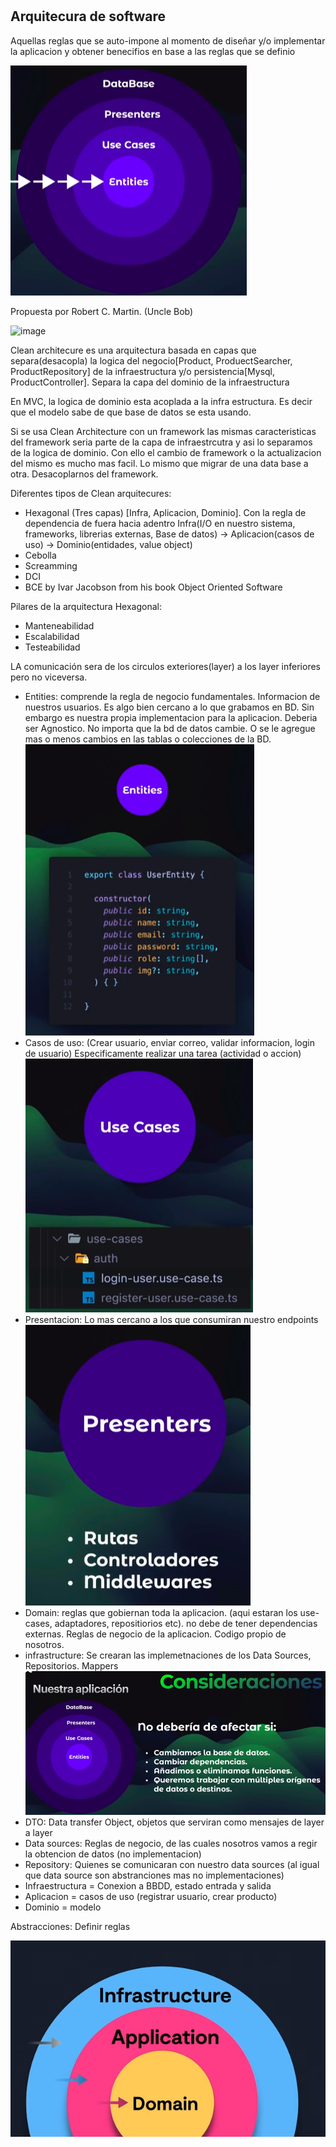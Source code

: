 #

## Arquitecura de software

Aquellas reglas que se auto-impone al momento de diseñar y/o implementar la aplicacion y obtener benecifios en base a las reglas que se definio

![alt](./img//layers.PNG)

Propuesta por Robert C. Martin. (Uncle Bob)

![image](https://github.com/ThomRDev/App-Clean-Architecture/assets/77131514/90f18dc1-8e55-472d-a433-7d877a1e49ee)

Clean architecure es una arquitectura basada en capas que separa(desacopla) la logica del negocio[Product, ProduectSearcher, ProductRepository] de la infraestructura y/o persistencia[Mysql, ProductController].
Separa la capa del dominio de la infraestructura

En MVC, la logica de dominio esta acoplada a la infra estructura. Es decir que el modelo sabe de que base de datos se esta usando.

Si se usa Clean Architecture con un framework las mismas caracteristicas del framework seria parte de la capa de infraestrcutra y asi lo separamos de la logica de dominio. Con ello
el cambio de framework o la actualizacion del mismo es mucho mas facil. Lo mismo que migrar de una data base a otra. Desacoplarnos del framework.

Diferentes tipos de Clean arquitecures:
 - Hexagonal (Tres capas) [Infra, Aplicacion, Dominio]. Con la regla de dependencia de fuera hacia adentro Infra(I/O en nuestro sistema, frameworks, librerias externas, Base de datos) -> Aplicacion(casos de uso) -> Dominio(entidades, value object) 
 - Cebolla
 - Screamming
 - DCI
 - BCE by Ivar Jacobson from his book Object Oriented Software

Pilares de la arquitectura Hexagonal:
- Manteneabilidad
- Escalabilidad
- Testeabilidad

LA comunicación sera de los circulos exteriores(layer) a los layer inferiores pero no viceversa.

- Entities: comprende la regla de negocio fundamentales. Informacion de nuestros usuarios. Es algo bien cercano
a lo que grabamos en BD. Sin embargo es nuestra propia implementacion para la aplicacion. Deberia ser Agnostico.
No importa que la bd de datos cambie. O se le agregue mas o menos cambios en las tablas o colecciones de la BD.
  ![alt](./img/entities.PNG)
- Casos de uso: (Crear usuario, enviar correo, validar informacion, login de usuario) Especificamente realizar una tarea (actividad o accion)
  ![alt](./img/use-cases.PNG)
- Presentacion: Lo mas cercano a los que consumiran nuestro endpoints
  ![alt](./img/presentation.PNG)
- Domain: reglas que gobiernan toda la aplicacion. (aqui estaran los use-cases, adaptadores, repositiorios etc). no debe de tener dependencias externas. Reglas de negocio de la aplicacion. Codigo propio de nosotros.
- infrastructure: Se crearan las implemetnaciones de los Data Sources, Repositorios. Mappers
![alt](./img/resumen.PNG)
- DTO: Data transfer Object, objetos que serviran como mensajes de layer a layer
- Data sources: Reglas de negocio, de las cuales nosotros vamos a regir la obtencion de datos (no implementacion)
- Repository: Quienes se comunicaran con nuestro data sources (al igual que data source son abstranciones mas no implementaciones)
- Infraestructura = Conexion a BBDD, estado entrada y salida
- Aplicacion = casos de uso (registrar usuario, crear producto)
- Dominio = modelo

Abstracciones: Definir reglas

![alt](./img/infra.png)
